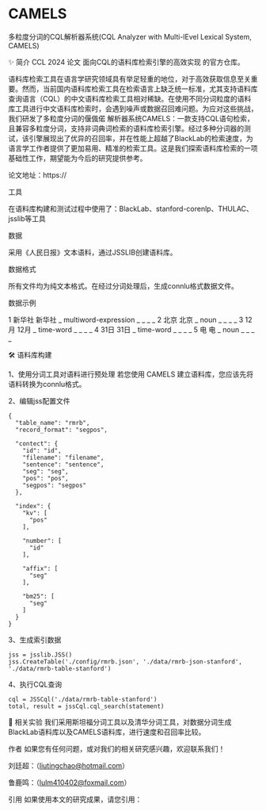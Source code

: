 # CAMELS
多粒度分词的CQL解析器系统(CQL Analyzer with Multi-lEvel Lexical System, CAMELS)

✨ 简介
CCL 2024 论文 面向CQL的语料库检索引擎的高效实现 的官方仓库。

语料库检索工具在语言学研究领域具有举足轻重的地位，对于高效获取信息至关重要。然而，当前国内语料库检索工具在检索语言上缺乏统一标准，尤其支持语料库查询语言（CQL）的中文语料库检索工具相对稀缺。在使用不同分词粒度的语料库工具进行中文语料库检索时，会遇到噪声或数据召回难问题。为应对这些挑战，我们研发了多粒度分词的偃偑偌 解析器系统CAMELS：一款支持CQL语句检索，且兼容多粒度分词，支持非词典词检索的语料库检索引擎。经过多种分词器的测试，该引擎展现出了优异的召回率，并在性能上超越了BlackLab的检索速度，为语言学工作者提供了更加易用、精准的检索工具。这是我们探索语料库检索的一项基础性工作，期望能为今后的研究提供参考。

论文地址：https://

工具

在语料库构建和测试过程中使用了：BlackLab、stanford-corenlp、THULAC、jsslib等工具

数据

采用《人民日报》文本语料，通过JSSLIB创建语料库。

数据格式

所有文件均为纯文本格式。在经过分词处理后，生成connlu格式数据文件。

数据示例

1	新华社	新华社	_	multiword-expression	_	_	_	_
2	北京	北京	_	noun	_	_	_	_
3	12月	12月	_	time-word	_	_	_	_
4	31日	31日	_	time-word	_	_	_	_
5	电	电	_	noun	_	_	_	_

🛠️ 语料库构建

1、使用分词工具对语料进行预处理
若您使用 CAMELS 建立语料库，您应该先将语料转换为connlu格式。

2、编辑jss配置文件
```
{
  "table_name": "rmrb",
  "record_format": "segpos",

  "contect": {
    "id": "id",
    "filename": "filename",
    "sentence": "sentence",
    "seg": "seg",
    "pos": "pos",
    "segpos": "segpos"
  },

  "index": {
    "kv": [
      "pos"
    ],

    "number": [
      "id"
    ],

    "affix": [
      "seg"
    ],

    "bm25": [
      "seg"
    ]
  }
}
```

3、生成索引数据

```
jss = jsslib.JSS()
jss.CreateTable('./config/rmrb.json', './data/rmrb-json-stanford', './data/rmrb-table-stanford')
```

4、执行CQL查询

```
cql = JSSCql('./data/rmrb-table-stanford')
total, result = jssCql.cql_search(statement)
```

🧪 相关实验
我们采用斯坦福分词工具以及清华分词工具，对数据分词生成BlackLab语料库以及CAMELS语料库，进行速度和召回率比较。

作者
如果您有任何问题，或对我们的相关研究感兴趣，欢迎联系我们！

刘廷超：（liutingchao@hotmail.com）

鲁鹿鸣：（lulm410402@foxmail.com）

引用
如果使用本文的研究成果，请您引用：
